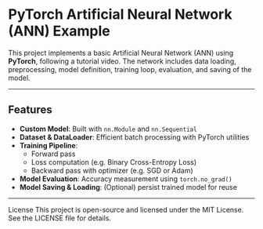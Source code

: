 # PyTorch Artificial Neural Network (ANN) Example

This project implements a basic Artificial Neural Network (ANN) using **PyTorch**, following a tutorial video. The network includes data loading, preprocessing, model definition, training loop, evaluation, and saving of the model.

---

##  Features

- **Custom Model**: Built with `nn.Module` and `nn.Sequential`
- **Dataset & DataLoader**: Efficient batch processing with PyTorch utilities
- **Training Pipeline**:
  - Forward pass
  - Loss computation (e.g. Binary Cross-Entropy Loss)
  - Backward pass with optimizer (e.g. SGD or Adam)
- **Model Evaluation**: Accuracy measurement using `torch.no_grad()`
- **Model Saving & Loading**: (Optional) persist trained model for reuse

---

License
This project is open-source and licensed under the MIT License. See the LICENSE file for details.

